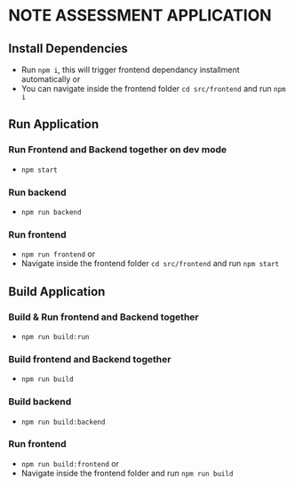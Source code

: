 # NOTE ASSESSMENT APPLICATION

## Install Dependencies
- Run `npm i`, this will trigger frontend dependancy installment automatically or
- You can navigate inside the frontend folder `cd src/frontend` and run `npm i`

## Run Application
### Run Frontend and Backend together on dev mode
- `npm start`
### Run backend
 - `npm run backend`
### Run frontend
- `npm run frontend` or
- Navigate inside the frontend folder `cd src/frontend` and run `npm start`

## Build Application

### Build & Run frontend and Backend together
- `npm run build:run`
### Build frontend and Backend together
- `npm run build`
### Build backend
 - `npm run build:backend`
### Run frontend
- `npm run build:frontend` or
- Navigate inside the frontend folder and run `npm run build`
